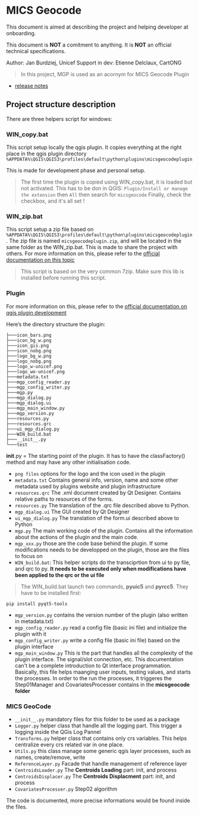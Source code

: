 # MICS Geocode

This document is aimed at describing the project and helping developer at onboarding.

This document is **NOT** a comitment to anything. It is **NOT** an official technical specifications.

Author: Jan Burdziej, Unicef
Support in dev: Etienne Delclaux, CartONG

> In this project, MGP is used as an acornym for MICS Geocode Plugin

- [release notes](release-notes.md)

## Project structure description

There are three helpers script for windows:

### WIN_copy.bat

This script setup locally the qgis plugin. It copies everything at the right place in the qgis plugin directory
`%APPDATA%\QGIS\QGIS3\profiles\default\python\plugins\micsgeocodeplugin`

This is made for development phase and personal setup.

> The first time the plugin is copied using WIN_copy.bat, it is loaded but not activated. This has to be don in QGIS:
> `Plugin/Install or manage the extension` then `All` then search for `micsgeocode`
> Finally, check the checkbox, and it's all set !

### WIN_zip.bat

This script setup a zip file based on `%APPDATA%\QGIS\QGIS3\profiles\default\python\plugins\micsgeocodeplugin`.
The zip file is named `micsgeocodeplugin.zip`, and will be located in the same folder as the WIN_zip.bat.
This is made to share the project with others.
For more information on this, please refer to the [official documentation on this topic](https://docs.qgis.org/3.16/fr/docs/user_manual/plugins/plugins.html#the-install-from-zip-tab)

> This script is based on the very common 7zip.
> Make sure this lib is installed before running this script.

### Plugin

For more information on this, please refer to the [official documentation on qgis plugin development](https://docs.qgis.org/3.16/en/docs/pyqgis_developer_cookbook/plugins/plugins.html#writing-a-plugin)

Here’s the directory structure the plugin:

```
├───icon_bars.png
├───icon_bg_w.png
├───icon_gis.png
├───icon_nobg.png
├───logo_bg_w.png
├───logo_nobg.png
├───logo_w-unicef.png
├───logo_wo-unicef.png
├───metadata.txt
├───mgp_config_reader.py
├───mgp_config_writer.py
├───mgp.py
├───mgp_dialog.py
├───mgp_dialog.ui
├───mgp_main_window.py
├───mgp_version.py
├───resources.py
├───resources.qrc
├───ui_mgp_dialog.py
├───WIN_build.bat
├───__init__.py
└───test
```

**init**.py = The starting point of the plugin. It has to have the classFactory() method and may have any other initialisation code.

- `png files` options for the logo and the icon used in the plugin
- `metadata.txt` Contains general info, version, name and some other metadata used by plugins website and plugin infrastructure
- `resources.qrc` The .xml document created by Qt Designer. Contains relative paths to resources of the forms.
- `resources.py` The translation of the .qrc file described above to Python.
- `mgp_dialog.ui` The GUI created by Qt Designer
- `ui_mgp_dialog.py` The translation of the form.ui described above to Python
- `mgp.py` The main working code of the plugin. Contains all the information about the actions of the plugin and the main code.
- `mgp_xxx.py` those are the code base behind the plugin. If some modifications needs to be developped on the plugin, those are the files to focus on
- `WIN_build.bat`: This helper scripts do the transciprtion from ui to py file, and qrc to py.
  **It needs to be executed only when modifications have been applied to the qrc or the ui file**

> The WIN_build.bat launch two commands, **pyuic5** and **pyrcc5**. They have to be installed first:

```
pip install pyqt5-tools
```

- `mgp_version.py` contains the version number of the plugin (also written in metadata.txt)
- `mgp_config_reader.py` read a config file (basic ini file) and initialize the plugin with it
- `mgp_config_writer.py` write a config file (basic ini file) based on the plugin interface
- `mgp_main_window.py` This is the part that handles all the complexity of the plugin interface. The signal/slot connection, etc.
  This documentation can't be a complete introduction to Qt interface programmation.
  Basically, this file helps maanging user inputs, testing values, and starts the processes.
  In order to the run the processes, it triggeres the Step01Manager and CovariatesProcesser contains in the **micsgeocode folder**

### MICS GeoCode

- `__init__.py` mandatory files for this folder to be used as a package
- `Logger.py` helper class that handle all the logging part. This trigger a logging inside the QGis Log Pannel
- `Transforms.py` helper class that contains only crs variables. This helps centralize every crs related var in one place.
- `Utils.py` this class manage some generic qgis layer processes, such as names, create/remove, write
- `ReferenceLayer.py` Facade that handle management of reference layer
- `CentroidsLoader.py` The **Centroids Loading** part: init, and process
- `CentroidsDisplacer.py` The **Centroids Displacment** part: init, and process
- `CovariatesProcesser.py` Step02 algorithm

The code is documented, more precise informations would be found inside the files.
